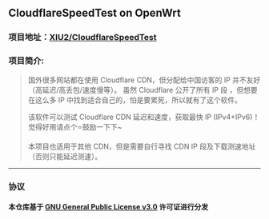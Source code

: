 ## CloudflareSpeedTest on OpenWrt

### 项目地址：[XIU2/CloudflareSpeedTest](https://github.com/XIU2/CloudflareSpeedTest)
### 项目简介:
> 国外很多网站都在使用 Cloudflare CDN，但分配给中国访客的 IP 并不友好（高延迟/高丢包/速度慢等）。
> 虽然 Cloudflare 公开了所有 IP 段 ，但想要在这么多 IP 中找到适合自己的，怕是要累死，所以就有了这个软件。
>
> 该软件可以测试 Cloudflare CDN 延迟和速度，获取最快 IP (IPv4+IPv6)！觉得好用请点个⭐鼓励一下下~
>
> 本项目也适用于其他 CDN，但是需要自行寻找 CDN IP 段及下载测速地址（否则只能延迟测速）。
- - -
### 协议
#### 本仓库基于 [GNU General Public License v3.0](https://github.com/immortalwrt/openwrt-cdnspeedtest/blob/master/LICENSE) 许可证进行分发
